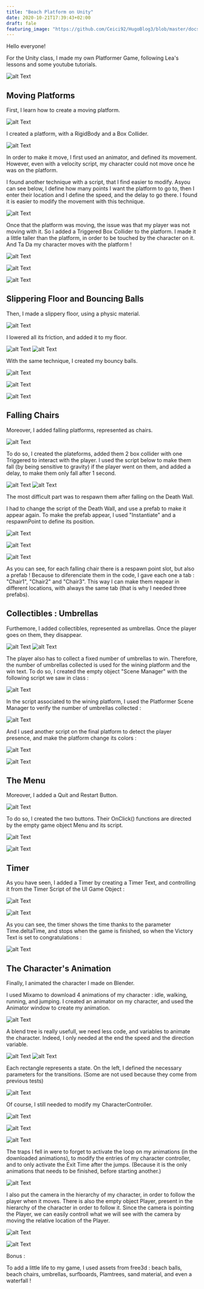 ```yaml
---
title: "Beach Platform on Unity"
date: 2020-10-21T17:39:43+02:00
draft: fale
featuring_image: "https://github.com/Ceici92/HugoBlog3/blob/master/docs/images/Unity/BeachPlatform.gif?raw=true"
---
```


Hello everyone! 


For the Unity class, I made my own Platformer Game, following Lea's lessons and some youtube tutorials. 

![alt Text](https://github.com/Ceici92/HugoBlog3/blob/master/docs/images/Unity/BeachPlatform.gif?raw=true "GAME")


## Moving Platforms

First, I learn how to create a moving platform. 

![alt Text](https://github.com/Ceici92/HugoBlog3/blob/master/docs/images/Unity/MovingPlatform.gif?raw=true "Moving Platform GIF")


I created a platform, with a RigidBody and a Box Collider. 

![alt Text](https://github.com/Ceici92/HugoBlog3/blob/master/docs/images/Unity/MovingPlatform.JPG?raw=true "Moving Platform")


In order to make it move, I first used an animator, and defined its movement. 
However, even with a velocity script, my character could not move once he was on the platform.


I found another technique with a script, that I find easier to modify.
Asyou can see below, I define how many points I want the platform to go to, then I enter their location and I define the speed, and the delay to go there.
I found it is easier to modify the movement with this technique.

![alt Text](https://github.com/Ceici92/HugoBlog3/blob/master/docs/images/Unity/MovementPlatformParameters.JPG?raw=true "Moving Platform")

Once that the platform was moving, the issue was that my player was not moving with it.
So I added a Triggered Box Collider to the platform. I made it a little taller than the platform, in order to be touched by the character on it. 
And Ta Da my character moves with the platform !

![alt Text](https://github.com/Ceici92/HugoBlog3/blob/master/docs/images/Unity/MovingPlatform.gif?raw=true "Moving Platform Gif")

![alt Text](https://github.com/Ceici92/HugoBlog3/blob/master/docs/images/Unity/MovingPlatformScript1.JPG?raw=true "Moving Platform")

![alt Text](https://github.com/Ceici92/HugoBlog3/blob/master/docs/images/Unity/MovingPlatformScript2.JPG?raw=true "Moving Platform")



## Slippering Floor and Bouncing Balls


Then, I made a slippery floor, using a physic material. 

![alt Text](https://github.com/Ceici92/HugoBlog3/blob/master/docs/images/Unity/SlipperyFloor.gif?raw=true "Slippery Floor Gif")

I lowered all its friction, and added it to my floor.

![alt Text](https://github.com/Ceici92/HugoBlog3/blob/master/docs/images/Unity/SlipperyFloor.JPG?raw=true "Slippery Floor")
![alt Text](https://github.com/Ceici92/HugoBlog3/blob/master/docs/images/Unity/Slippery.JPG?raw=true "Slippery")

With the same technique, I created my bouncy balls. 

![alt Text](https://github.com/Ceici92/HugoBlog3/blob/master/docs/images/Unity/BouncyBalls2.gif?raw=true "Bouncy Ball Gif ")

![alt Text](https://github.com/Ceici92/HugoBlog3/blob/master/docs/images/Unity/BouncyBall.JPG?raw=true "Bouncy Ball")

![alt Text](https://github.com/Ceici92/HugoBlog3/blob/master/docs/images/Unity/SuperBouncy.JPG?raw=true "Super Bouncy")


## Falling Chairs

Moreover, I added falling platforms, represented as chairs. 

![alt Text](https://github.com/Ceici92/HugoBlog3/blob/master/docs/images/Unity/FallingChairs.gif?raw=true "Falling Chairs Gif")

To do so, I created the plateforms, added them 2 box collider with one Triggered to interact with the player.
I used the script below to make them fall (by being sensitive to gravity) if the player went on them, and added a delay, to make them only fall after 1 second. 

![alt Text](https://github.com/Ceici92/HugoBlog3/blob/master/docs/images/Unity/FallingChairs.JPG?raw=true "Falling Chairs")
![alt Text](https://github.com/Ceici92/HugoBlog3/blob/master/docs/images/Unity/FallingPlatform.JPG?raw=true "Falling Platform")


The most difficult part was to respawn them after falling on the Death Wall.

I had to change the script of the Death Wall, and use a prefab to make it appear again. 
To make the prefab appear, I used "Instantiate" and a respawnPoint to define its position.

![alt Text](https://github.com/Ceici92/HugoBlog3/blob/master/docs/images/Unity/DeathWallScript1.JPG?raw=true "Death Wall Script 1")

![alt Text](https://github.com/Ceici92/HugoBlog3/blob/master/docs/images/Unity/DeathWallScript1.JPG?raw=true "Death Wall Script 2")

![alt Text](https://github.com/Ceici92/HugoBlog3/blob/master/docs/images/Unity/DeathWall.JPG?raw=true "Death Wall")

As you can see, for each falling chair there is a respawn point slot, but also a prefab ! 
Because to diferenciate them in the code, I gave each one a tab : "Chair1", "Chair2" and "Chair3".
This way I can make them reapear in different locations, with always the same tab (that is why I needed three prefabs).


## Collectibles : Umbrellas

Furthemore, I added collectibles, represented as umbrellas.
Once the player goes on them, they disappear. 

![alt Text](https://github.com/Ceici92/HugoBlog3/blob/master/docs/images/Unity/Collectible.gif?raw=true "Collectible Gif ")
![alt Text](https://github.com/Ceici92/HugoBlog3/blob/master/docs/images/Unity/CollectScript.JPG?raw=true "CollectScript")


The player also has to collect a fixed number of umbrellas to win.
Therefore, the number of umbrellas collected is used for the wining platform and the win text.
To do so, I created the empty object "Scene Manager" with the following script we saw in class :

![alt Text](https://github.com/Ceici92/HugoBlog3/blob/master/docs/images/Unity/PlatformerSceneManager.JPG?raw=true "PlatformerSceneManager")

In the script associated to the wining platform, I used the Platformer Scene Manager to verify the number of umbrellas collected :

![alt Text](https://github.com/Ceici92/HugoBlog3/blob/master/docs/images/Unity/FinalScript.JPG?raw=true "FinalScript")

And I used another script on the final platform to detect the player presence, and make the platform change its colors :

![alt Text](https://github.com/Ceici92/HugoBlog3/blob/master/docs/images/Unity/TriggerScript.JPG?raw=true "Trigger Script")

![alt Text](https://github.com/Ceici92/HugoBlog3/blob/master/docs/images/Unity/VictoryPlatform.gif?raw=true "Victory Platform Gif")

## The Menu

Moreover, I added a Quit and Restart Button.

![alt Text](https://github.com/Ceici92/HugoBlog3/blob/master/docs/images/Unity/Menu.JPG?raw=true "Menu")

To do so, I created the two buttons.
Their OnClick() functions are directed by the empty game object Menu and its script.

![alt Text](https://github.com/Ceici92/HugoBlog3/blob/master/docs/images/Unity/QuitButton.JPG?raw=true "Quit Button")

![alt Text](https://github.com/Ceici92/HugoBlog3/blob/master/docs/images/Unity/MenuScript.JPG?raw=true "Menu Script")


## Timer

As you have seen, I added a Timer by creating a Timer Text, and controlling it from the Timer Script of the UI Game Object :

![alt Text](https://github.com/Ceici92/HugoBlog3/blob/master/docs/images/Unity/UI.JPG?raw=true "UI")

![alt Text](https://github.com/Ceici92/HugoBlog3/blob/master/docs/images/Unity/TimerScript.JPG?raw=true "Timer Script")

As you can see, the timer shows the time thanks to the parameter Time.deltaTime, and stops when the game is finished, so when the Victory Text is set to congratulations :

![alt Text](https://github.com/Ceici92/HugoBlog3/blob/master/docs/images/Unity/VictoryPlatform.gif?raw=true "Victory Platform Gif")



## The Character's Animation

Finally, I animated the character I made on Blender.

I used Mixamo to download 4 animations of my character : idle, walking, running, and jumping.
I created an animator on my character, and used the Animator window to create my animation.

![alt Text](https://github.com/Ceici92/HugoBlog3/blob/master/docs/images/Unity/Character.JPG?raw=true "Character ")


A blend tree is really usefull, we need less code, and variables to animate the character. 
Indeed, I only needed at the end the speed and the direction variable.

![alt Text](https://github.com/Ceici92/HugoBlog3/blob/master/docs/images/Unity/AnimatorIdle.JPG?raw=true "Animator ")
![alt Text](https://github.com/Ceici92/HugoBlog3/blob/master/docs/images/Unity/BlendTree.JPG?raw=true "BlendTree ")

Each rectangle represents a state.
On the left, I defined the necessary parameters for the transitions. (Some are not used because they come from previous tests)

![alt Text](https://github.com/Ceici92/HugoBlog3/blob/master/docs/images/Unity/Animator.JPG?raw=true "Animator ")

Of course, I still needed to modify my CharacterController. 

![alt Text](https://github.com/Ceici92/HugoBlog3/blob/master/docs/images/Unity/CharacterController1.JPG?raw=true "Character Controller")

![alt Text](https://github.com/Ceici92/HugoBlog3/blob/master/docs/images/Unity/CharacterController2.JPG?raw=true "Character Controller")

![alt Text](https://github.com/Ceici92/HugoBlog3/blob/master/docs/images/Unity/CharacterController3.JPG?raw=true "Character Controller")


The traps I fell in were to forget to activate the loop on my animations (in the downloaded animations), to modify the entries of my character controller, and to only activate the Exit Time after the jumps. 
(Because it is the only animations that needs to be finished, before starting another.)

![alt Text](https://github.com/Ceici92/HugoBlog3/blob/master/docs/images/Unity/LoopTime.JPG?raw=true "Loop Time")


I also put the camera in the hierarchy of my character, in order to follow the player when it moves.
There is also the empty object Player, present in the hierarchy of the character in order to follow it.
Since the camera is pointing the Player, we can easily controll what we will see with the camera by moving the relative location of the Player.

![alt Text](https://github.com/Ceici92/HugoBlog3/blob/master/docs/images/Unity/Camera.JPG?raw=true "Camera Controller")

![alt Text](https://github.com/Ceici92/HugoBlog3/blob/master/docs/images/Unity/CameraScript.JPG?raw=true "Camera Controller")


Bonus :

To add a little life to my game, I used assets from free3d : beach balls, beach chairs, umbrellas, surfboards, Plamtrees, sand material, and even a waterfall !